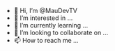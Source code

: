 - 👋 Hi, I’m @MauDevTV
- 👀 I’m interested in ...
- 🌱 I’m currently learning ...
- 💞️ I’m looking to collaborate on ...
- 📫 How to reach me ...

<!---
MauDevTV/MauDevTV is a ✨ special ✨ repository because its `README.md` (this file) appears on your GitHub profile.
You can click the Preview link to take a look at your changes.
--->
